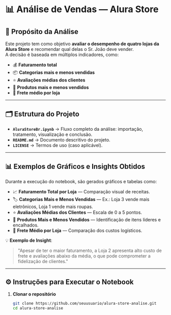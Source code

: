 # 📊 Análise de Vendas — Alura Store

## 🎯 Propósito da Análise

Este projeto tem como objetivo **avaliar o desempenho de quatro lojas da Alura Store** e recomendar qual delas o Sr. João deve vender.  
A decisão é baseada em múltiplos indicadores, como:

- 💰 **Faturamento total**
- 📦 **Categorias mais e menos vendidas**
- ⭐ **Avaliações médias dos clientes**
- 🛒 **Produtos mais e menos vendidos**
- 🚚 **Frete médio por loja**

---

## 🗂 Estrutura do Projeto


- **`AluraStoreBr.ipynb`** → Fluxo completo da análise: importação, tratamento, visualização e conclusão.  
- **`README.md`** → Documento descritivo do projeto.  
- **`LICENSE`** → Termos de uso (caso aplicável).

---

## 📊 Exemplos de Gráficos e Insights Obtidos

Durante a execução do notebook, são gerados gráficos e tabelas como:

- 📈 **Faturamento Total por Loja** — Comparação visual de receitas.  
- 🏷 **Categorias Mais e Menos Vendidas** — Ex.: Loja 3 vende mais eletrônicos, Loja 1 vende mais roupas.  
- ⭐ **Avaliações Médias dos Clientes** — Escala de 0 a 5 pontos.  
- 🛒 **Produtos Mais e Menos Vendidos** — Identificação de itens líderes e encalhados.  
- 🚚 **Frete Médio por Loja** — Comparação dos custos logísticos.

💡 **Exemplo de Insight**:  
> "Apesar de ter o maior faturamento, a Loja 2 apresenta alto custo de frete e avaliações abaixo da média, o que pode comprometer a fidelização de clientes."

---

## ⚙️ Instruções para Executar o Notebook

1. **Clonar o repositório**
   ```bash
   git clone https://github.com/seuusuario/alura-store-analise.git
   cd alura-store-analise
